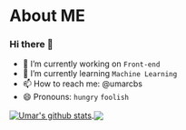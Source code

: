 # About ME

### Hi there 👋

- 🔭 I’m currently working on `Front-end`
- 🌱 I’m currently learning `Machine Learning`
- 📫 How to reach me: @umarcbs
- 😄 Pronouns: `hungry` `foolish`

<a href="https://github.com/anuraghazra/github-readme-stats">
  <img align="center" src="https://github-readme-stats.vercel.app/api?username=umarcbs&count_private=true&show_icons=true&include_all_commits=true)" alt="Umar's github stats" />
</a>
<a href="https://github.com/anuraghazra/github-readme-stats">
  <img align="center" src="https://github-readme-stats.vercel.app/api/top-langs/?username=umarcbs&layout=compact"](https://github.com/umarcbs/github-readme-stats" />
</a>
